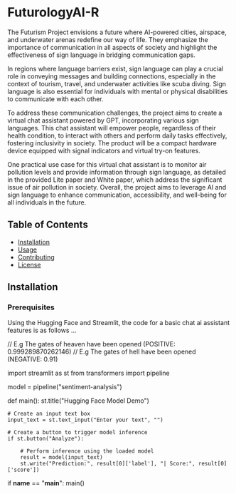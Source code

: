 # FuturologyAI-R

The Futurism Project envisions a future where AI-powered cities, airspace, and underwater arenas redefine our way of life. They emphasize the importance of communication in all aspects of society and highlight the effectiveness of sign language in bridging communication gaps.

In regions where language barriers exist, sign language can play a crucial role in conveying messages and building connections, especially in the context of tourism, travel, and underwater activities like scuba diving. Sign language is also essential for individuals with mental or physical disabilities to communicate with each other.

To address these communication challenges, the project aims to create a virtual chat assistant powered by GPT, incorporating various sign languages. This chat assistant will empower people, regardless of their health condition, to interact with others and perform daily tasks effectively, fostering inclusivity in society. The product will be a compact hardware device equipped with signal indicators and virtual try-on features.

One practical use case for this virtual chat assistant is to monitor air pollution levels and provide information through sign language, as detailed in the provided Lite paper and White paper, which address the significant issue of air pollution in society. Overall, the project aims to leverage AI and sign language to enhance communication, accessibility, and well-being for all individuals in the future.

## Table of Contents

- [Installation](#installation)
- [Usage](#usage)
- [Contributing](#contributing)
- [License](#license)

## Installation



### Prerequisites

Using the Hugging Face and Streamlit, the code for a basic chat ai assistant features is as follows ...

// E.g The gates of heaven have been opened (POSITIVE: 0.999289870262146)
// E.g The gates of hell have been opened (NEGATIVE: 0.91)

import streamlit as st
from transformers import pipeline

model = pipeline("sentiment-analysis")

def main():
    st.title("Hugging Face Model Demo")

    # Create an input text box
    input_text = st.text_input("Enter your text", "")

    # Create a button to trigger model inference
    if st.button("Analyze"):
        
        # Perform inference using the loaded model
        result = model(input_text)
        st.write("Prediction:", result[0]['label'], "| Score:", result[0]['score'])

if __name__ == "__main__":
    main()
